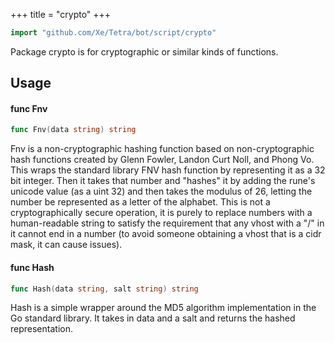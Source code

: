 +++
title = "crypto"
+++

```go
import "github.com/Xe/Tetra/bot/script/crypto"
```

Package crypto is for cryptographic or similar kinds of functions.

## Usage

#### func  Fnv

```go
func Fnv(data string) string
```
Fnv is a non-cryptographic hashing function based on non-cryptographic hash
functions created by Glenn Fowler, Landon Curt Noll, and Phong Vo. This wraps
the standard library FNV hash function by representing it as a 32 bit integer.
Then it takes that number and "hashes" it by adding the rune's unicode value (as
a uint 32) and then takes the modulus of 26, letting the number be represented
as a letter of the alphabet. This is not a cryptographically secure operation,
it is purely to replace numbers with a human-readable string to satisfy the
requirement that any vhost with a "/" in it cannot end in a number (to avoid
someone obtaining a vhost that is a cidr mask, it can cause issues).

#### func  Hash

```go
func Hash(data string, salt string) string
```
Hash is a simple wrapper around the MD5 algorithm implementation in the Go
standard library. It takes in data and a salt and returns the hashed
representation.
